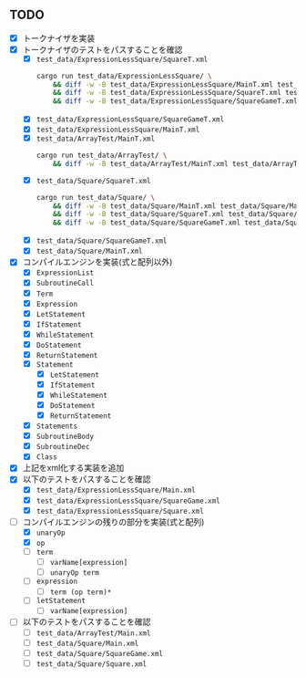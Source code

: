 ## TODO
- [x] トークナイザを実装
- [x] トークナイザのテストをパスすることを確認
    - [x] `test_data/ExpressionLessSquare/SquareT.xml`
        ```sh
        cargo run test_data/ExpressionLessSquare/ \
            && diff -w -B test_data/ExpressionLessSquare/MainT.xml test_data/ExpressionLessSquare/Main.gen.xml \
            && diff -w -B test_data/ExpressionLessSquare/SquareT.xml test_data/ExpressionLessSquare/Square.gen.xml \
            && diff -w -B test_data/ExpressionLessSquare/SquareGameT.xml test_data/ExpressionLessSquare/SquareGame.gen.xml 
        ```
    - [x] `test_data/ExpressionLessSquare/SquareGameT.xml`
    - [x] `test_data/ExpressionLessSquare/MainT.xml`
    - [x] `test_data/ArrayTest/MainT.xml`
        ```sh
        cargo run test_data/ArrayTest/ \
            && diff -w -B test_data/ArrayTest/MainT.xml test_data/ArrayTest/Main.gen.xml
        ```
    - [x] `test_data/Square/SquareT.xml`
        ```sh
        cargo run test_data/Square/ \
            && diff -w -B test_data/Square/MainT.xml test_data/Square/Main.gen.xml \
            && diff -w -B test_data/Square/SquareT.xml test_data/Square/Square.gen.xml \
            && diff -w -B test_data/Square/SquareGameT.xml test_data/Square/SquareGame.gen.xml 
        ```
    - [x] `test_data/Square/SquareGameT.xml`
    - [x] `test_data/Square/MainT.xml`
- [x] コンパイルエンジンを実装(式と配列以外)
    - [x] `ExpressionList`
    - [x] `SubroutineCall`
    - [x] `Term`
    - [x] `Expression`
    - [x] `LetStatement`
    - [x] `IfStatement`
    - [x] `WhileStatement`
    - [x] `DoStatement`
    - [x] `ReturnStatement`
    - [x] `Statement`
        - [x] `LetStatement`
        - [x] `IfStatement`
        - [x] `WhileStatement`
        - [x] `DoStatement`
        - [x] `ReturnStatement`
    - [x] `Statements`
    - [x] `SubroutineBody`
    - [x] `SubroutineDec`
    - [x] `Class`
- [x] 上記をxml化する実装を追加
- [x] 以下のテストをパスすることを確認
    - [x] `test_data/ExpressionLessSquare/Main.xml`
    - [x] `test_data/ExpressionLessSquare/SquareGame.xml`
    - [x] `test_data/ExpressionLessSquare/Square.xml`
- [ ] コンパイルエンジンの残りの部分を実装(式と配列)
    - [x] `unaryOp`
    - [x] `op`
    - [ ] `term`
        - [ ] `varName[expression]`
        - [ ] `unaryOp term`
    - [ ] `expression`
        - [ ] `term (op term)*`
    - [ ] `letStatement`
        - [ ] `varName[expression]`
- [ ] 以下のテストをパスすることを確認
    - [ ] `test_data/ArrayTest/Main.xml`
    - [ ] `test_data/Square/Main.xml`
    - [ ] `test_data/Square/SquareGame.xml`
    - [ ] `test_data/Square/Square.xml`
